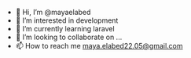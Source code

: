 - 👋 Hi, I’m @mayaelabed
- 👀 I’m interested in development
- 🌱 I’m currently learning laravel
- 💞️ I’m looking to collaborate on ...
- 📫 How to reach me maya.elabed22.05@gmail.com

<!---
mayaelabed/mayaelabed is a ✨ special ✨ repository because its `README.md` (this file) appears on your GitHub profile.
You can click the Preview link to take a look at your changes.
--->

